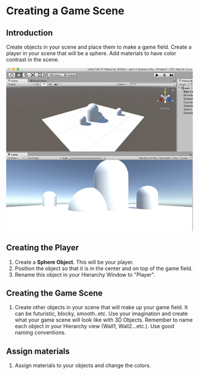 # Creating a Game Scene

## Introduction
Create objects in your scene and place them to make a game field. Create a player in your scene that will be a sphere. Add materials to have color contrast in the scene.

![Snow Village Example](https://github.com/junior-devleague/ancient-lands/blob/master/images/snow-village.jpg)

## Creating the Player

1. Create a **Sphere Object**. This will be your player.
2. Position the object so that it is in the center and on top of the game field.
3. Rename this object in your Hierarchy Window to "Player".

## Creating the Game Scene

1. Create other objects in your scene that will make up your game field. It can be futuristic, blocky, smooth..etc. Use your imagination and create what your game scene will look like with 3D Objects. Remember to name each object in your Hierarchy view (Wall1, Wall2...etc.). Use good naming conventions.

## Assign materials

1. Assign materials to your objects and change the colors.
